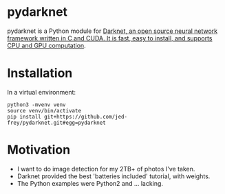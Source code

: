 # pydarknet

pydarknet is a Python module for [Darknet, an open source neural network framework written in C and CUDA. It is fast, easy to install, and supports CPU and GPU computation](https://pjreddie.com/darknet/).

# Installation

In a virtual environment:

	python3 -mvenv venv
	source venv/bin/activate
	pip install git+https://github.com/jed-frey/pydarknet.git#egg=pydarknet


# Motivation

- I want to do image detection for my 2TB+ of photos I've taken.
- Darknet provided the best 'batteries included' tutorial, with weights.
- The Python examples were Python2 and ... lacking.
